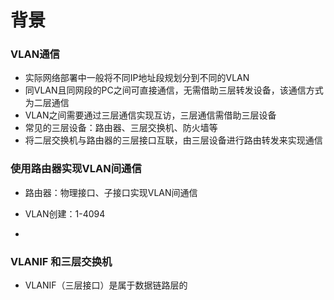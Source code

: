 

# 背景

### VLAN通信

- 实际网络部署中一般将不同IP地址段规划分到不同的VLAN
- 同VLAN且同网段的PC之间可直接通信，无需借助三层转发设备，该通信方式为二层通信
- VLAN之间需要通过三层通信实现互访，三层通信需借助三层设备
- 常见的三层设备：路由器、三层交换机、防火墙等
- 将二层交换机与路由器的三层接口互联，由三层设备进行路由转发来实现通信

### 使用路由器实现VLAN间通信

- 路由器：物理接口、子接口实现VLAN间通信

- VLAN创建：1-4094
- 

### VLANIF 和三层交换机

- VLANIF（三层接口）是属于数据链路层的


